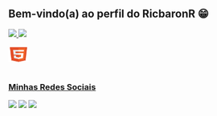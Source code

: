 ## Bem-vindo(a) ao perfil do RicbaronR 😁

 <div>
   <a href="https://github.com/RicbaronR">
   <img height="180em" src="https://github-readme-stats.vercel.app/api?username=RicbaronR&show_icons=true&theme=tokyonight&include_all_commits=true&count_private=true"/>
   <img height="180em" src="https://github-readme-stats.vercel.app/api/top-langs/?username=RicbaronR&layout=compact&langs_count=6&theme=tokyonight"/>
</div>
    
<div style="display: inline_block"><br>
  
  <img align="center" alt="HTML" height="30" width="40" src="https://raw.githubusercontent.com/devicons/devicon/master/icons/html5/html5-original.svg">
  
</div>
 
<br>
 
### Minhas Redes Sociais
 
<div> 
  
  <a href="https://www.instagram.com/_ric.baron/" target="_blank"><img src="https://img.shields.io/badge/-Instagram-%23E4405F?style=for-the-badge&logo=instagram&logoColor=white" target="_blank"></a>
  <a href = "ric.baron01@gmail.com"><img src="https://img.shields.io/badge/-Gmail-%23333?style=for-the-badge&logo=gmail&logoColor=white" target="_blank"></a>
  <a href="https://www.linkedin.com/in/ricardo-baron-rodrigues-ab91912b9/" target="_blank"><img src="https://img.shields.io/badge/-LinkedIn-%230077B5?style=for-the-badge&logo=linkedin&logoColor=white" target="_blank"></a>
</div>
